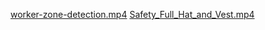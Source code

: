 [worker-zone-detection.mp4](https://github.com/intel-iot-devkit/sample-videos/blob/master/worker-zone-detection.mp4)
[Safety_Full_Hat_and_Vest.mp4](https://github.com/intel-iot-devkit/safety-gear-detector-python/blob/master/resources/Safety_Full_Hat_and_Vest.mp4)
